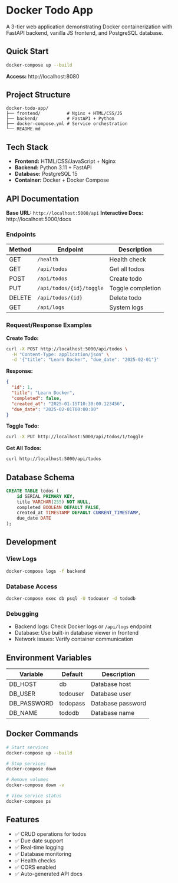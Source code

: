 # Docker Todo App

A 3-tier web application demonstrating Docker containerization with FastAPI backend, vanilla JS frontend, and PostgreSQL database.

## Quick Start

```bash
docker-compose up --build
```

**Access:** http://localhost:8080

## Project Structure

```
docker-todo-app/
├── frontend/          # Nginx + HTML/CSS/JS
├── backend/           # FastAPI + Python
├── docker-compose.yml # Service orchestration
└── README.md
```

## Tech Stack

- **Frontend:** HTML/CSS/JavaScript + Nginx
- **Backend:** Python 3.11 + FastAPI
- **Database:** PostgreSQL 15
- **Container:** Docker + Docker Compose

## API Documentation

**Base URL:** `http://localhost:5000/api`
**Interactive Docs:** http://localhost:5000/docs

### Endpoints

| Method | Endpoint | Description |
|--------|----------|-------------|
| GET | `/health` | Health check |
| GET | `/api/todos` | Get all todos |
| POST | `/api/todos` | Create todo |
| PUT | `/api/todos/{id}/toggle` | Toggle completion |
| DELETE | `/api/todos/{id}` | Delete todo |
| GET | `/api/logs` | System logs |

### Request/Response Examples

**Create Todo:**
```bash
curl -X POST http://localhost:5000/api/todos \
  -H "Content-Type: application/json" \
  -d '{"title": "Learn Docker", "due_date": "2025-02-01"}'
```

**Response:**
```json
{
  "id": 1,
  "title": "Learn Docker",
  "completed": false,
  "created_at": "2025-01-15T10:30:00.123456",
  "due_date": "2025-02-01T00:00:00"
}
```

**Toggle Todo:**
```bash
curl -X PUT http://localhost:5000/api/todos/1/toggle
```

**Get All Todos:**
```bash
curl http://localhost:5000/api/todos
```

## Database Schema

```sql
CREATE TABLE todos (
    id SERIAL PRIMARY KEY,
    title VARCHAR(255) NOT NULL,
    completed BOOLEAN DEFAULT FALSE,
    created_at TIMESTAMP DEFAULT CURRENT_TIMESTAMP,
    due_date DATE
);
```

## Development

### View Logs
```bash
docker-compose logs -f backend
```

### Database Access
```bash
docker-compose exec db psql -U todouser -d tododb
```

### Debugging
- Backend logs: Check Docker logs or `/api/logs` endpoint
- Database: Use built-in database viewer in frontend
- Network issues: Verify container communication

## Environment Variables

| Variable | Default | Description |
|----------|---------|-------------|
| DB_HOST | db | Database host |
| DB_USER | todouser | Database user |
| DB_PASSWORD | todopass | Database password |
| DB_NAME | tododb | Database name |

## Docker Commands

```bash
# Start services
docker-compose up --build

# Stop services
docker-compose down

# Remove volumes
docker-compose down -v

# View service status
docker-compose ps
```

## Features

- ✅ CRUD operations for todos
- ✅ Due date support
- ✅ Real-time logging
- ✅ Database monitoring
- ✅ Health checks
- ✅ CORS enabled
- ✅ Auto-generated API docs
